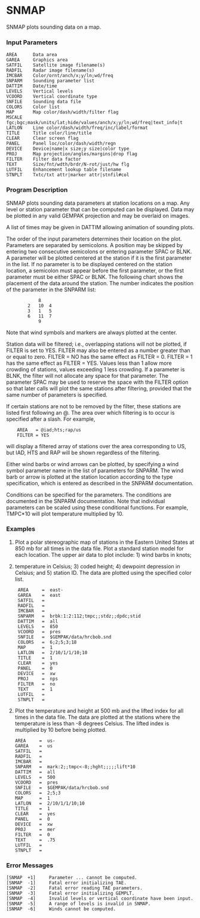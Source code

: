 # SNMAP

SNMAP plots sounding data on a map.

### Input Parameters
 
    AREA      Data area
    GAREA     Graphics area
    SATFIL    Satellite image filename(s)
    RADFIL    Radar image filename(s)
    IMCBAR    Color/ornt/anch/x;y/ln;wd/freq
    SNPARM    Sounding parameter list
    DATTIM    Date/time
    LEVELS    Vertical levels
    VCOORD    Vertical coordinate type
    SNFILE    Sounding data file
    COLORS    Color list
    MAP       Map color/dash/width/filter flag
    MSCALE    fgc;bgc;mask/units/lat;hide/values/anch/x;y/ln;wd/freq|text_info|t
    LATLON    Line color/dash/width/freq/inc/label/format
    TITLE     Title color/line/title
    CLEAR     Clear screen flag
    PANEL     Panel loc/color/dash/width/regn
    DEVICE    Device|name|x size;y size|color type
    PROJ      Map projection/angles/margins|drop flag
    FILTER    Filter data factor
    TEXT      Size/fnt/wdth/brdr/N-rot/just/hw flg
    LUTFIL    Enhancement lookup table filename
    STNPLT    Txtc/txt attr|marker attr|stnfil#col
 
 

### Program Description
 
SNMAP plots sounding data parameters at station locations
on a map.  Any level or station parameter that can be
computed can be displayed.  Data may be plotted in any valid
GEMPAK projection and may be overlaid on images.

A list of times may be given in DATTIM allowing animation of
sounding plots.

The order of the input parameters determines their location
on the plot.  Parameters are separated by semicolons.  A
position may be skipped by entering two consecutive
semicolons or entering parameter SPAC or BLNK.  A parameter
will be plotted centered at the station if it is the first
parameter in the list. If no parameter is to be displayed
centered on the station location, a semicolon must appear
before the first parameter, or the first parameter must be
either SPAC or BLNK.  The following chart shows the placement
of the data around the station.  The number indicates the
position of the parameter in the SNPARM list:

				8
			2	10	4
			3	1	5
			6	11	7
				9

Note that wind symbols and markers are always plotted at the
center.

Station data will be filtered; i.e., overlapping stations
will not be plotted, if FILTER is set to YES.  FILTER may
also be entered as a number greater than or equal to zero.
FILTER = NO has the same effect as FILTER = 0.  FILTER = 1
has the same effect as FILTER = YES.  Values less than 1
allow more crowding of stations, values exceeding 1 less
crowding.  If a parameter is BLNK, the filter will not allocate
any space for that parameter.  The parameter SPAC may be used
to reserve the space with the FILTER option so that later calls
will plot the same stations after filtering, provided that the
same number of parameters is specified.

If certain stations are not to be removed by the filter, these
stations are listed first following an @.  The area over which
filtering is to occur is specified after a slash.  For example,

        AREA   = @iad;hts;rap/us
        FILTER = YES

will display a filtered array of stations over the area
corresponding to US, but IAD, HTS and RAP will be shown
regardless of the filtering.

Either wind barbs or wind arrows can be plotted, by
specifying a wind symbol parameter name in the list of
parameters for SNPARM.  The wind barb or arrow is plotted
at the station location according to the type specification,
which is entered as described in the SNPARM documentation.

Conditions can be specified for the parameters.  The
conditions are documented in the SNPARM documentation.  Note
that individual parameters can be scaled using these
conditional functions.  For example, TMPC*10 will plot
temperature multiplied by 10.

 
### Examples
 
1.  Plot a polar stereographic map of stations in the Eastern
United States at 850 mb for all times in the data file.
Plot a standard station model for each location. The upper
air data to plot include: 1) wind barbs in knots;
2) temperature in Celsius; 3) coded height; 4) dewpoint
depression in Celsius; and 5) station ID.  The data are
plotted using the specified color list.
    
        AREA	 =  east-
        GAREA	 =  east
        SATFIL	 =
        RADFIL	 =
        IMCBAR   =
        SNPARM	 =  brbk:1:2:112;tmpc;;stdz;;dpdc;stid
        DATTIM	 =  all
        LEVELS	 =  850
        VCOORD	 =  pres
        SNFILE	 =  $GEMPAK/data/hrcbob.snd
        COLORS	 =  6;2;5;3;18
        MAP	     =  1
        LATLON	 =  2/10/1/1/10;10
        TITLE	 =  1
        CLEAR	 =  yes
        PANEL	 =  0
        DEVICE	 =  xw
        PROJ	 =  nps
        FILTER	 =  no
        TEXT	 =  1
        LUTFIL   =
        STNPLT   =

2.  Plot the temperature and height at 500 mb and the lifted
index for all times in the data file.  The data are plotted
at the stations where the temperature is less than -8
degrees Celsius.  The lifted index is multiplied by 10
before being plotted.
    
        AREA	 =  us-
        GAREA	 =  us
        SATFIL	 =
        RADFIL	 =
        IMCBAR   =
        SNPARM	 =  mark:2;;tmpc<-8;;hght;;;;;lift*10
        DATTIM	 =  all
        LEVELS	 =  500
        VCOORD	 =  pres
        SNFILE	 =  $GEMPAK/data/hrcbob.snd
        COLORS	 =  2;5;3
        MAP	     =  1
        LATLON	 =  2/10/1/1/10;10
        TITLE	 =  1
        CLEAR	 =  yes
        PANEL	 =  0
        DEVICE	 =  xw
        PROJ	 =  mer
        FILTER	 =  0
        TEXT	 =  .75
        LUTFIL   =
        STNPLT   =

### Error Messages
 
    [SNMAP  +1]     Parameter ... cannot be computed.
    [SNMAP  -1]     Fatal error initializing TAE.
    [SNMAP  -2]     Fatal error reading TAE parameters.
    [SNMAP  -3]     Fatal error initializing GEMPLT.
    [SNMAP  -4]     Invalid levels or vertical coordinate have been input.
    [SNMAP  -5]     A range of levels is invalid in SNMAP.
    [SNMAP  -6]     Winds cannot be computed.
